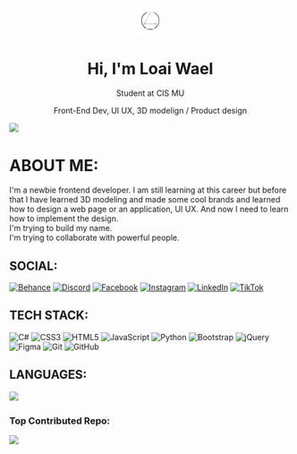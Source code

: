 <div>
<p align="center">
  <img src="./loai logo.png" alt="Header Image" width="10%">
</p>
<h1 align="center"> Hi, I'm Loai Wael </h1>
<p align="center">Student at CIS MU</p>
<p align="center">Front-End Dev, UI UX, 3D modelign / Product design</p>
</div>

[![](https://visitcount.itsvg.in/api?id=LoaiWael&icon=7&color=12)](https://visitcount.itsvg.in)
# ABOUT ME:
I'm a newbie frontend developer. I am still learning at this career but before that I have learned 3D modeling and made some cool brands and learned how to design a web page or an application, UI UX. And now I need to learn how to implement the design.<br>I'm trying to build my name.<br>I'm trying to collaborate with powerful people.<br>


## SOCIAL:
[![Behance](https://img.shields.io/badge/Behance-1769ff?logo=behance&logoColor=white)](https://behance.net/crzyby) [![Discord](https://img.shields.io/badge/Discord-%237289DA.svg?logo=discord&logoColor=white)](https://discord.com/invite/Fqa67cq7mc) [![Facebook](https://img.shields.io/badge/Facebook-%231877F2.svg?logo=Facebook&logoColor=white)](https://facebook.com/mirror.edge40) [![Instagram](https://img.shields.io/badge/Instagram-%23E4405F.svg?logo=Instagram&logoColor=white)](https://instagram.com/loai_3dz) [![LinkedIn](https://img.shields.io/badge/LinkedIn-%230077B5.svg?logo=linkedin&logoColor=white)](https://linkedin.com/in/loai-wael-374a93299) [![TikTok](https://img.shields.io/badge/TikTok-%23000000.svg?logo=TikTok&logoColor=white)](https://tiktok.com/@l.0.a.i) 

## TECH STACK:
![C#](https://img.shields.io/badge/c%23-%23239120.svg?style=flat&logo=csharp&logoColor=white) ![CSS3](https://img.shields.io/badge/css3-%231572B6.svg?style=flat&logo=css3&logoColor=white) ![HTML5](https://img.shields.io/badge/html5-%23E34F26.svg?style=flat&logo=html5&logoColor=white) ![JavaScript](https://img.shields.io/badge/javascript-%23323330.svg?style=flat&logo=javascript&logoColor=%23F7DF1E) ![Python](https://img.shields.io/badge/python-3670A0?style=flat&logo=python&logoColor=ffdd54) ![Bootstrap](https://img.shields.io/badge/bootstrap-%238511FA.svg?style=flat&logo=bootstrap&logoColor=white) ![jQuery](https://img.shields.io/badge/jquery-%230769AD.svg?style=flat&logo=jquery&logoColor=white) ![Figma](https://img.shields.io/badge/figma-%23F24E1E.svg?style=flat&logo=figma&logoColor=white) ![Git](https://img.shields.io/badge/git-%23F05033.svg?style=flat&logo=git&logoColor=white) ![GitHub](https://img.shields.io/badge/github-%23121011.svg?style=flat&logo=github&logoColor=white)

## LANGUAGES:
![](https://github-readme-stats.vercel.app/api/top-langs/?username=LoaiWael&theme=dark&hide_border=false&include_all_commits=true&count_private=true&layout=compact)

### Top Contributed Repo:
![](https://github-contributor-stats.vercel.app/api?username=LoaiWael&limit=5&theme=dark&combine_all_yearly_contributions=true)
